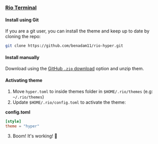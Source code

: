 ### [Rio Terminal](https://github.com/raphamorim/rio)

#### Install using Git

If you are a git user, you can install the theme and keep up to date by cloning the repo:

```bash
git clone https://github.com/benadam11/rio-hyper.git
```

#### Install manually

Download using the [GitHub `.zip` download](https://github.com/benadam11/rio-hyper/archive/master.zip) option and unzip them.

#### Activating theme

1. Move `hyper.toml` to inside themes folder in `$HOME/.rio/themes` (e.g: `~/.rio/themes`)
2. Update `$HOME/.rio/config.toml` to activate the theme:

**config.toml**

```toml
[style]
theme = "hyper"
```

3. Boom! It's working! 🦇
